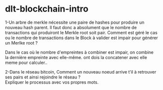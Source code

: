 # dlt-blockchain-intro

1-Un arbre de merkle nécessite une paire de hashes pour produire un nouveau hash parent. 
  Il faut donc a absolument que le nombre de transactions qui produiront le Merkle root soit pair.
  Comment est géré le cas ou le nombre de transactions dans le Block à valider est impair pour générer un Merlke root ?


  Dans le cas où le nombre d'empreintes à combiner est impair, on combine la dernière empreinte avec elle-même. 
  ont dois la concatener avec elle meme pour calculer..


2-Dans le réseau bitcoin, Comment un nouveau noeud arrive t'il à retrouver ses pairs et ainsi rejoindre le réseau ?  
  Expliquer le processus avec vos propres mots.
